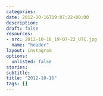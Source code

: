 ```yaml
---
categories:
date: 2012-10-16T19:07:22+00:00
description:
draft: false
resources:
- src: 2012-10-16_19-07-22_UTC.jpg
  name: "header"
layout: instagram
options:
  unlisted: false
stories:
subtitle:
title: "2012-10-16"
tags: []
---
```


 
